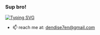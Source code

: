 ### Sup bro!


[![Typing SVG](https://readme-typing-svg.herokuapp.com?font=comfortaa&color=0095f6&size=32&width=500&lines=I+believe+in+magic;I+see+it+in+your+eyes)](https://git.io/typing-svg)

<!-- ![Dendoink's GitHub stats](https://github-readme-stats.vercel.app/api?username=dendoink&show_icons=true&theme=tokyonight) -->
<!-- ![Dendoink's github stats](https://github-readme-stats.vercel.app/api?username=dendoink&show_icons=true&theme=tokyonight) -->

- 📫 reach me at: <dendise7en@gmail.com>

<!--
**dendoink/dendoink** is a ✨ _special_ ✨ repository because its `README.md` (this file) appears on your GitHub profile.

Here are some ideas to get you started:

- 🔭 I’m currently working on ...

- 👯 I’m looking to collaborate on ...
- 🤔 I’m looking for help with ...
- 💬 Ask me about ...
- 📫 How to reach me: ...
- 😄 Pronouns: ...
- ⚡ Fun fact: ...
-->
